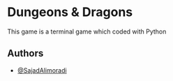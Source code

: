 
# Dungeons & Dragons

This game is a terminal game which coded with Python



## Authors

- [@SajadAlimoradi](https://github.com/SajadAlimoradi)

